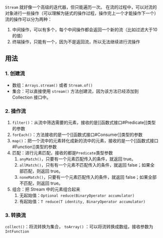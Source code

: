 `Stream` 就好像一个高级的迭代器，但只能遍历一次。
在流的过程中，可以对流的对象进行一些操作（可以理解为链式的操作过程，操作完上一个才能操作下一个）
流的操作可以分为两种：
1. 中间操作，可以有多个，每个中间操作都会返回一个新的流（比如过滤大于10的值）
3. 终端操作，只能有一个，因为不是返回流，所以无法继续进行流操作

## 用法

### 1. 创建流

- 数组：`Arrays.stream()` 或者 `Stream.of()`
- 集合：可以直接使用 `stream()` 方法创建流，因为该方法已经添加到 Collection 接口中。

### 2. 操作流

1. `filter()`：从流中筛选需要的元素，接收的是[[函数式接口#Predicate]]类型的参数
2. `forEach()`：方法接收的是一个[[函数式接口#Consumer]]类型的参数
3. `map()`：把一个流中的元素转化成新的流中的元素，接收的是一个[[函数式接口#Function]]类型的参数
4. 匹配：进行元素匹配，接收的都是`Predicate`类型参数
	1. `anyMatch()`，只要有一个元素匹配传入的条件，就返回 true。
	2. `allMatch()`，只有有一个元素不匹配传入的条件，就返回 false；如果全部匹配，则返回 true。
	3. `noneMatch()`，只要有一个元素匹配传入的条件，就返回 false；如果全部不匹配，则返回 true。 
5. 组合：把 Stream 中的元素组合起来
	1. 无起始值：`Optional reduce(BinaryOperator accumulator)`
	2. 有起始值：`T reduce(T identity, BinaryOperator accumulator)`

### 3. 转换流

`collect()`：将流转换为集合，
`toArray()` ：可以将流转换成数组，接收参数为`IntFunction`